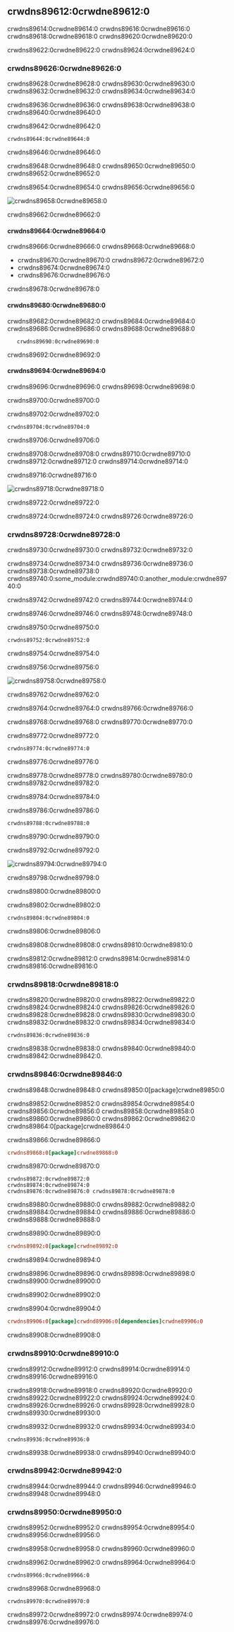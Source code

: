 ## crwdns89612:0crwdne89612:0

crwdns89614:0crwdne89614:0<!-- ignore --> crwdns89616:0crwdne89616:0 crwdns89618:0crwdne89618:0<!-- ignore --> crwdns89620:0crwdne89620:0

crwdns89622:0crwdne89622:0 crwdns89624:0crwdne89624:0

### crwdns89626:0crwdne89626:0

crwdns89628:0crwdne89628:0 crwdns89630:0crwdne89630:0 crwdns89632:0crwdne89632:0 crwdns89634:0crwdne89634:0

crwdns89636:0crwdne89636:0 crwdns89638:0crwdne89638:0 crwdns89640:0crwdne89640:0

<span class="filename">crwdns89642:0crwdne89642:0</span>

```rust,ignore
crwdns89644:0crwdne89644:0
```


<span class="caption">crwdns89646:0crwdne89646:0</span>

crwdns89648:0crwdne89648:0 crwdns89650:0crwdne89650:0 crwdns89652:0crwdne89652:0

crwdns89654:0crwdne89654:0 crwdns89656:0crwdne89656:0

<img alt="crwdns89658:0crwdne89658:0" src="img/trpl14-01.png" class="center" />

<span class="caption">crwdns89662:0crwdne89662:0</span>

#### crwdns89664:0crwdne89664:0

crwdns89666:0crwdne89666:0 crwdns89668:0crwdne89668:0

* crwdns89670:0crwdne89670:0 crwdns89672:0crwdne89672:0
* crwdns89674:0crwdne89674:0
* crwdns89676:0crwdne89676:0

crwdns89678:0crwdne89678:0

#### crwdns89680:0crwdne89680:0

crwdns89682:0crwdne89682:0 crwdns89684:0crwdne89684:0 crwdns89686:0crwdne89686:0 crwdns89688:0crwdne89688:0

<!-- manual-regeneration
cd listings/ch14-more-about-cargo/listing-14-01/
cargo test
copy just the doc-tests section below
-->

```text
   crwdns89690:0crwdne89690:0
```

crwdns89692:0crwdne89692:0

#### crwdns89694:0crwdne89694:0

crwdns89696:0crwdne89696:0 crwdns89698:0crwdne89698:0

crwdns89700:0crwdne89700:0

<span class="filename">crwdns89702:0crwdne89702:0</span>

```rust,ignore
crwdns89704:0crwdne89704:0
```


<span class="caption">crwdns89706:0crwdne89706:0</span>

crwdns89708:0crwdne89708:0 crwdns89710:0crwdne89710:0 crwdns89712:0crwdne89712:0 crwdns89714:0crwdne89714:0

crwdns89716:0crwdne89716:0

<img alt="crwdns89718:0crwdne89718:0" src="img/trpl14-02.png" class="center" />

<span class="caption">crwdns89722:0crwdne89722:0</span>

crwdns89724:0crwdne89724:0 crwdns89726:0crwdne89726:0

### crwdns89728:0crwdne89728:0

crwdns89730:0crwdne89730:0 crwdns89732:0crwdne89732:0

crwdns89734:0crwdne89734:0 crwdns89736:0crwdne89736:0 crwdns89738:0crwdne89738:0 crwdns89740:0:some_module:crwdnd89740:0:another_module:crwdne89740:0

crwdns89742:0crwdne89742:0 crwdns89744:0crwdne89744:0

crwdns89746:0crwdne89746:0 crwdns89748:0crwdne89748:0

<span class="filename">crwdns89750:0crwdne89750:0</span>

```rust,noplayground,test_harness
crwdns89752:0crwdne89752:0
```


<span class="caption">crwdns89754:0crwdne89754:0</span>

crwdns89756:0crwdne89756:0

<img alt="crwdns89758:0crwdne89758:0" src="img/trpl14-03.png" class="center" />

<span class="caption">crwdns89762:0crwdne89762:0</span>

crwdns89764:0crwdne89764:0 crwdns89766:0crwdne89766:0

crwdns89768:0crwdne89768:0 crwdns89770:0crwdne89770:0

<span class="filename">crwdns89772:0crwdne89772:0</span>

```rust,ignore
crwdns89774:0crwdne89774:0
```


<span class="caption">crwdns89776:0crwdne89776:0</span>

crwdns89778:0crwdne89778:0 crwdns89780:0crwdne89780:0 crwdns89782:0crwdne89782:0

crwdns89784:0crwdne89784:0

<span class="filename">crwdns89786:0crwdne89786:0</span>

```rust,ignore
crwdns89788:0crwdne89788:0
```


<span class="caption">crwdns89790:0crwdne89790:0</span>

crwdns89792:0crwdne89792:0

<img alt="crwdns89794:0crwdne89794:0" src="img/trpl14-04.png" class="center" />

<span class="caption">crwdns89798:0crwdne89798:0</span>

crwdns89800:0crwdne89800:0

<span class="filename">crwdns89802:0crwdne89802:0</span>

```rust,ignore
crwdns89804:0crwdne89804:0
```


<span class="caption">crwdns89806:0crwdne89806:0</span>

crwdns89808:0crwdne89808:0 crwdns89810:0crwdne89810:0

crwdns89812:0crwdne89812:0 crwdns89814:0crwdne89814:0 crwdns89816:0crwdne89816:0

### crwdns89818:0crwdne89818:0

crwdns89820:0crwdne89820:0<!-- ignore --> crwdns89822:0crwdne89822:0 crwdns89824:0crwdne89824:0<!-- ignore --> crwdns89826:0crwdne89826:0 crwdns89828:0crwdne89828:0 crwdns89830:0crwdne89830:0<!-- ignore --> crwdns89832:0crwdne89832:0 crwdns89834:0crwdne89834:0

```console
crwdns89836:0crwdne89836:0
```

crwdns89838:0crwdne89838:0 crwdns89840:0crwdne89840:0 crwdns89842:0crwdne89842:0<!-- ignore
-->.

### crwdns89846:0crwdne89846:0

crwdns89848:0crwdne89848:0 crwdns89850:0[package]crwdne89850:0

crwdns89852:0crwdne89852:0 crwdns89854:0crwdne89854:0 crwdns89856:0crwdne89856:0<!-- ignore --> crwdns89858:0crwdne89858:0 crwdns89860:0crwdne89860:0 crwdns89862:0crwdne89862:0 crwdns89864:0[package]crwdne89864:0

<span class="filename">crwdns89866:0crwdne89866:0</span>

```toml
crwdns89868:0[package]crwdne89868:0
```

crwdns89870:0crwdne89870:0

<!-- manual-regeneration
cd listings/ch14-more-about-cargo/listing-14-01/
cargo publish
copy just the relevant lines below
-->

```console
crwdns89872:0crwdne89872:0
crwdns89874:0crwdne89874:0
crwdns89876:0crwdne89876:0 crwdns89878:0crwdne89878:0
```

crwdns89880:0crwdne89880:0 crwdns89882:0crwdne89882:0 crwdns89884:0crwdne89884:0 crwdns89886:0crwdne89886:0 crwdns89888:0crwdne89888:0

<span class="filename">crwdns89890:0crwdne89890:0</span>

```toml
crwdns89892:0[package]crwdne89892:0
```

crwdns89894:0crwdne89894:0

crwdns89896:0crwdne89896:0 crwdns89898:0crwdne89898:0 crwdns89900:0crwdne89900:0

crwdns89902:0crwdne89902:0

<span class="filename">crwdns89904:0crwdne89904:0</span>

```toml
crwdns89906:0[package]crwdnd89906:0[dependencies]crwdne89906:0
```

crwdns89908:0crwdne89908:0

### crwdns89910:0crwdne89910:0

crwdns89912:0crwdne89912:0 crwdns89914:0crwdne89914:0<!-- ignore --> crwdns89916:0crwdne89916:0

crwdns89918:0crwdne89918:0 crwdns89920:0crwdne89920:0 crwdns89922:0crwdne89922:0<!-- ignore --> crwdns89924:0crwdne89924:0<!-- ignore --> crwdns89926:0crwdne89926:0 crwdns89928:0crwdne89928:0 crwdns89930:0crwdne89930:0

crwdns89932:0crwdne89932:0 crwdns89934:0crwdne89934:0

<!-- manual-regeneration
go to some valid crate, publish a new version
cargo publish
copy just the relevant lines below
-->

```console
crwdns89936:0crwdne89936:0
```

crwdns89938:0crwdne89938:0 crwdns89940:0crwdne89940:0

### crwdns89942:0crwdne89942:0

crwdns89944:0crwdne89944:0 crwdns89946:0crwdne89946:0 crwdns89948:0crwdne89948:0

<!-- Old link, do not remove -->
<a id="removing-versions-from-cratesio-with-cargo-yank"></a>

### crwdns89950:0crwdne89950:0

crwdns89952:0crwdne89952:0 crwdns89954:0crwdne89954:0 crwdns89956:0crwdne89956:0

crwdns89958:0crwdne89958:0 crwdns89960:0crwdne89960:0

crwdns89962:0crwdne89962:0 crwdns89964:0crwdne89964:0

```console
crwdns89966:0crwdne89966:0
```

crwdns89968:0crwdne89968:0

```console
crwdns89970:0crwdne89970:0
```

crwdns89972:0crwdne89972:0 crwdns89974:0crwdne89974:0 crwdns89976:0crwdne89976:0
